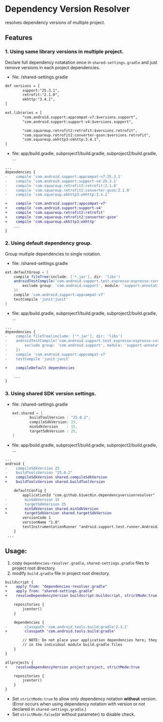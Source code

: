 # Dependency Version Resolver
resolves dependency versions of multiple project.

## Features
### 1. Using same library versions in multiple project.
Declare full dependency notatation once in <code>shared-settings.gradle</code> and just remove versions in each project dependencies.

* file: /shared-settings.gradle
```diff
def versions = [
        support:"25.3.1",
        retrofit:"2.1.0",
        okhttp:"3.4.1",
]

ext.libraries = [
        "com.android.support:appcompat-v7:$versions.support",
        "com.android.support:support-v4:$versions.support",

        "com.squareup.retrofit2:retrofit:$versions.retrofit",
        "com.squareup.retrofit2:converter-gson:$versions.retrofit",
        "com.squareup.okhttp3:okhttp:3.4.1",
]
```
  
* file: app/build.gradle, subproject1/build.gradle, subproject2/build.gradle, ...
```diff
...
dependencies {
-    compile 'com.android.support:appcompat-v7:25.3.1'
-    compile 'com.android.support:support-v4:25.3.1'
-    compile 'com.squareup.retrofit2:retrofit:2.1.0'
-    compile 'com.squareup.retrofit2:converter-gson:2.1.0'
-    compile 'com.squareup.okhttp3:okhttp:3.4.1'

+    compile 'com.android.support:appcompat-v7'
+    compile 'com.android.support:support-v4'
+    compile 'com.squareup.retrofit2:retrofit'
+    compile 'com.squareup.retrofit2:converter-gson'
+    compile 'com.squareup.okhttp3:okhttp'
    ...
}
  ```
### 2. Using default dependency group.
Group multiple dependencies to single notation.

* file: /shared-settings.gradle
```gradle
ext.defaultGroup = {
    compile fileTree(include: ['*.jar'], dir: 'libs')
    androidTestCompile('com.android.support.test.espresso:espresso-core', {
        exclude group: 'com.android.support', module: 'support-annotations'
    })
    compile 'com.android.support:appcompat-v7'
    testCompile 'junit:junit'
}
```
  

* file: app/build.gradle, subproject1/build.gradle, subproject2/build.gradle, ...
```diff
...
dependencies {
-    compile fileTree(include: ['*.jar'], dir: 'libs')
-    androidTestCompile('com.android.support.test.espresso:espresso-core', {
-        exclude group: 'com.android.support', module: 'support-annotations'
-    })
-    compile 'com.android.support:appcompat-v7'
-    testCompile 'junit:junit'

+    compileDefault dependencies

    ...
}
```


### 3. Using shared SDK version settings.

* file: /shared-settings.gradle
  ```gradle
  ext.shared = [
          buildToolVersion : "25.0.2",
          compileSdkVersion: 25,
          minSdkVersion    : 15,
          targetSdkVersion : 25,
  ]
  ```
* file: app/build.gradle, subproject1/build.gradle, subproject2/build.gradle, ...
```diff
...
android {
-    compileSdkVersion 25
-    buildToolsVersion "25.0.2"
+    compileSdkVersion shared.compileSdkVersion
+    buildToolsVersion shared.buildToolVersion

    defaultConfig {
        applicationId "com.github.b1uec0in.dependencyversionresolver"
-        minSdkVersion 15
-        targetSdkVersion 25
+        minSdkVersion shared.minSdkVersion
+        targetSdkVersion shared.targetSdkVersion
        versionCode 1
        versionName "1.0"
        testInstrumentationRunner "android.support.test.runner.AndroidJUnitRunner"
    }
 ...
```
  
## Usage:  
1. copy <code>dependencies-resolver.gradle</code>, <code>shared-settings.gradle</code> files to project root directory.
2. modify <code>build.gradle</code> file in project root directory.

```diff
buildscript {
+    apply from: "dependencies-resolver.gradle"
+    apply from: "shared-settings.gradle"
+    resolveDependencyVersion buildscript:buildscript, strictMode:true

    repositories {
        jcenter()
    }

    dependencies {
-        classpath 'com.android.tools.build:gradle:2.3.2'
+        classpath 'com.android.tools.build:gradle'

        // NOTE: Do not place your application dependencies here; they belong
        // in the individual module build.gradle files
    }
}

allprojects {
+    resolveDependencyVersion project:project, strictMode:true

    repositories {
        jcenter()
    }
}
```

* Set <code>strictMode:true</code> to allow only dependency notation <b>without</b> version.
(Error occurs when using dependency notation with version or not declared in <code>shared-settings.gradle</code>.)
* Set <code>strictMode:false</code>(or without parameter) to disable check.

